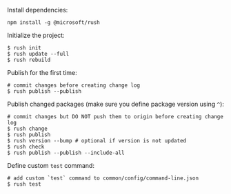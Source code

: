 Install dependencies:
```
npm install -g @microsoft/rush
```

Initialize the project:
```
$ rush init
$ rush update --full
$ rush rebuild
```

Publish for the first time:
```
# commit changes before creating change log
$ rush publish --publish
```

Publish changed packages (make sure you define package version using `^`):
```
# commit changes but DO NOT push them to origin before creating change log
$ rush change
$ rush publish
$ rush version --bump # optional if version is not updated
$ rush check
$ rush publish --publish --include-all
```

Define custom `test` command:
```
# add custom `test` command to common/config/command-line.json
$ rush test
```
